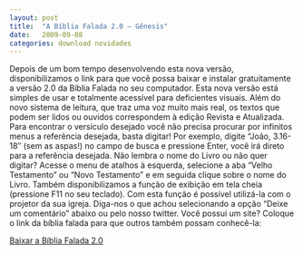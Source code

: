```yaml
---
layout: post
title:  "A Bíblia Falada 2.0 – Gênesis"
date:   2009-09-08
categories: download novidades
---
```


Depois de um bom tempo desenvolvendo esta nova versão, disponibilizamos o link para que você possa baixar e instalar gratuitamente a versão 2.0 da Bíblia Falada no seu computador.
Esta nova versão está simples de usar e totalmente acessível para deficientes visuais.
Além do novo sistema de leitura, que traz uma voz muito mais real, os textos que podem ser lidos ou ouvidos correspondem à edição Revista e Atualizada.
Para encontrar o versículo desejado você não precisa procurar por infinitos menus a referência desejada, basta digitar! Por exemplo, digite “João, 3.16-18″ (sem as aspas!) no campo de busca e pressione Enter, você irá direto para a referência desejada. Não lembra o nome do Livro ou não quer digitar? Acesse o menu de atalhos à esquerda, selecione a aba “Velho Testamento” ou “Novo Testamento” e em seguida clique sobre o nome do Livro.
Também disponibilizamos a função de exibição em tela cheia (pressione F11 no seu teclado). Com esta função é possível utilizá-la com o projetor da sua igreja.
Diga-nos o que achou selecionando a opção “Deixe um comentário” abaixo ou pelo nosso twitter.
Você possui um site? Coloque o link da bíblia falada para que outros também possam conhecê-la:

<a href="http://www.abibliafalada.com.br/abibliafalada/instalar" class="btn btn-warning">
Baixar a Bíblia Falada 2.0
</a>


